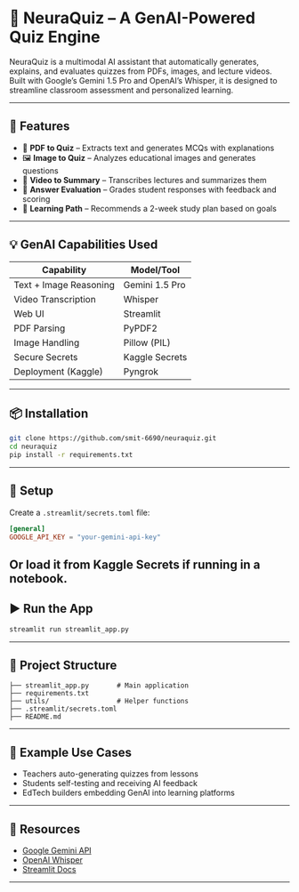 # 🧠 NeuraQuiz – A GenAI-Powered Quiz Engine

NeuraQuiz is a multimodal AI assistant that automatically generates, explains, and evaluates quizzes from PDFs, images, and lecture videos. Built with Google’s Gemini 1.5 Pro and OpenAI’s Whisper, it is designed to streamline classroom assessment and personalized learning.

---
## 🚀 Features

- 📄 **PDF to Quiz** – Extracts text and generates MCQs with explanations
- 🖼️ **Image to Quiz** – Analyzes educational images and generates questions
- 🎥 **Video to Summary** – Transcribes lectures and summarizes them
- 🧪 **Answer Evaluation** – Grades student responses with feedback and scoring
- 🎯 **Learning Path** – Recommends a 2-week study plan based on goals
---

## 💡 GenAI Capabilities Used

| Capability              | Model/Tool         |
|-------------------------|--------------------|
| Text + Image Reasoning  | Gemini 1.5 Pro     |
| Video Transcription     | Whisper            |
| Web UI                  | Streamlit          |
| PDF Parsing             | PyPDF2             |
| Image Handling          | Pillow (PIL)       |
| Secure Secrets          | Kaggle Secrets     |
| Deployment (Kaggle)     | Pyngrok            |

---

## 📦 Installation

```bash
git clone https://github.com/smit-6690/neuraquiz.git
cd neuraquiz
pip install -r requirements.txt
```
---

## 🔐 Setup
Create a `.streamlit/secrets.toml` file:

```toml
[general]
GOOGLE_API_KEY = "your-gemini-api-key"
```
Or load it from Kaggle Secrets if running in a notebook.
---

## ▶️ Run the App

```bash
streamlit run streamlit_app.py
```
---

## 📁 Project Structure

```
├── streamlit_app.py       # Main application
├── requirements.txt
├── utils/                 # Helper functions
├── .streamlit/secrets.toml
├── README.md
```

---

## 🧪 Example Use Cases

- Teachers auto-generating quizzes from lessons
- Students self-testing and receiving AI feedback
- EdTech builders embedding GenAI into learning platforms

---

## 📎 Resources

- [Google Gemini API](https://ai.google.dev)
- [OpenAI Whisper](https://github.com/openai/whisper)
- [Streamlit Docs](https://docs.streamlit.io)

---
